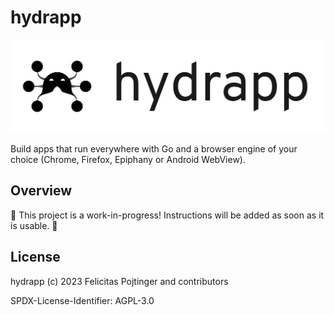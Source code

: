 # hydrapp

![Logo](./docs/logo-readme.png)

Build apps that run everywhere with Go and a browser engine of your choice (Chrome, Firefox, Epiphany or Android WebView).

## Overview

🚧 This project is a work-in-progress! Instructions will be added as soon as it is usable. 🚧

## License

hydrapp (c) 2023 Felicitas Pojtinger and contributors

SPDX-License-Identifier: AGPL-3.0
